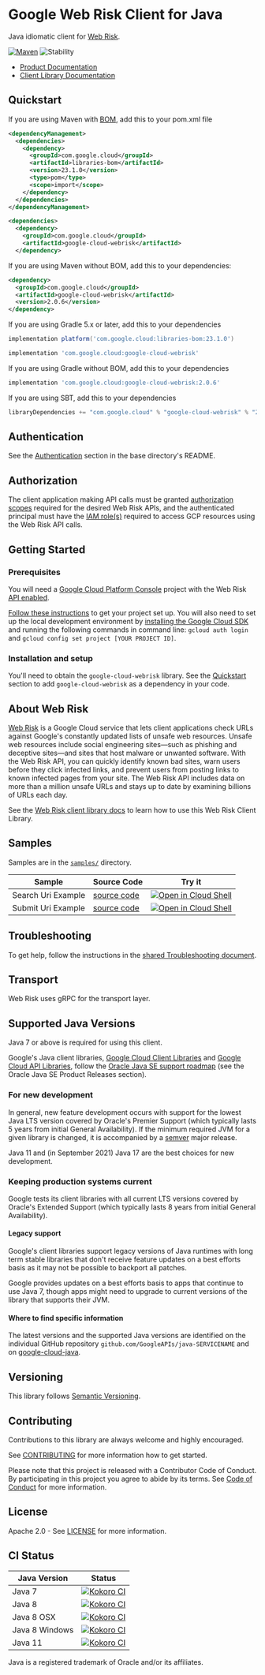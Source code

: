 # Google Web Risk Client for Java

Java idiomatic client for [Web Risk][product-docs].

[![Maven][maven-version-image]][maven-version-link]
![Stability][stability-image]

- [Product Documentation][product-docs]
- [Client Library Documentation][javadocs]


## Quickstart

If you are using Maven with [BOM][libraries-bom], add this to your pom.xml file

```xml
<dependencyManagement>
  <dependencies>
    <dependency>
      <groupId>com.google.cloud</groupId>
      <artifactId>libraries-bom</artifactId>
      <version>23.1.0</version>
      <type>pom</type>
      <scope>import</scope>
    </dependency>
  </dependencies>
</dependencyManagement>

<dependencies>
  <dependency>
    <groupId>com.google.cloud</groupId>
    <artifactId>google-cloud-webrisk</artifactId>
  </dependency>

```

If you are using Maven without BOM, add this to your dependencies:


```xml
<dependency>
  <groupId>com.google.cloud</groupId>
  <artifactId>google-cloud-webrisk</artifactId>
  <version>2.0.6</version>
</dependency>

```

If you are using Gradle 5.x or later, add this to your dependencies

```Groovy
implementation platform('com.google.cloud:libraries-bom:23.1.0')

implementation 'com.google.cloud:google-cloud-webrisk'
```
If you are using Gradle without BOM, add this to your dependencies

```Groovy
implementation 'com.google.cloud:google-cloud-webrisk:2.0.6'
```

If you are using SBT, add this to your dependencies

```Scala
libraryDependencies += "com.google.cloud" % "google-cloud-webrisk" % "2.0.6"
```

## Authentication

See the [Authentication][authentication] section in the base directory's README.

## Authorization

The client application making API calls must be granted [authorization scopes][auth-scopes] required for the desired Web Risk APIs, and the authenticated principal must have the [IAM role(s)][predefined-iam-roles] required to access GCP resources using the Web Risk API calls.

## Getting Started

### Prerequisites

You will need a [Google Cloud Platform Console][developer-console] project with the Web Risk [API enabled][enable-api].

[Follow these instructions][create-project] to get your project set up. You will also need to set up the local development environment by
[installing the Google Cloud SDK][cloud-sdk] and running the following commands in command line:
`gcloud auth login` and `gcloud config set project [YOUR PROJECT ID]`.

### Installation and setup

You'll need to obtain the `google-cloud-webrisk` library.  See the [Quickstart](#quickstart) section
to add `google-cloud-webrisk` as a dependency in your code.

## About Web Risk


[Web Risk][product-docs] is a Google Cloud service that lets client applications check URLs against Google's constantly updated lists of unsafe web resources. Unsafe web resources include social engineering sites—such as phishing and deceptive sites—and sites that host malware or unwanted software. With the Web Risk API, you can quickly identify known bad sites, warn users before they click infected links, and prevent users from posting links to known infected pages from your site. The Web Risk API includes data on more than a million unsafe URLs and stays up to date by examining billions of URLs each day.

See the [Web Risk client library docs][javadocs] to learn how to
use this Web Risk Client Library.





## Samples

Samples are in the [`samples/`](https://github.com/googleapis/java-webrisk/tree/main/samples) directory.

| Sample                      | Source Code                       | Try it |
| --------------------------- | --------------------------------- | ------ |
| Search Uri Example | [source code](https://github.com/googleapis/java-webrisk/blob/main/samples/snippets/src/main/java/webrisk/SearchUriExample.java) | [![Open in Cloud Shell][shell_img]](https://console.cloud.google.com/cloudshell/open?git_repo=https://github.com/googleapis/java-webrisk&page=editor&open_in_editor=samples/snippets/src/main/java/webrisk/SearchUriExample.java) |
| Submit Uri Example | [source code](https://github.com/googleapis/java-webrisk/blob/main/samples/snippets/src/main/java/webrisk/SubmitUriExample.java) | [![Open in Cloud Shell][shell_img]](https://console.cloud.google.com/cloudshell/open?git_repo=https://github.com/googleapis/java-webrisk&page=editor&open_in_editor=samples/snippets/src/main/java/webrisk/SubmitUriExample.java) |



## Troubleshooting

To get help, follow the instructions in the [shared Troubleshooting document][troubleshooting].

## Transport

Web Risk uses gRPC for the transport layer.

## Supported Java Versions

Java 7 or above is required for using this client.

Google's Java client libraries,
[Google Cloud Client Libraries][cloudlibs]
and
[Google Cloud API Libraries][apilibs],
follow the
[Oracle Java SE support roadmap][oracle]
(see the Oracle Java SE Product Releases section).

### For new development

In general, new feature development occurs with support for the lowest Java
LTS version covered by  Oracle's Premier Support (which typically lasts 5 years
from initial General Availability). If the minimum required JVM for a given
library is changed, it is accompanied by a [semver][semver] major release.

Java 11 and (in September 2021) Java 17 are the best choices for new
development.

### Keeping production systems current

Google tests its client libraries with all current LTS versions covered by
Oracle's Extended Support (which typically lasts 8 years from initial
General Availability).

#### Legacy support

Google's client libraries support legacy versions of Java runtimes with long
term stable libraries that don't receive feature updates on a best efforts basis
as it may not be possible to backport all patches.

Google provides updates on a best efforts basis to apps that continue to use
Java 7, though apps might need to upgrade to current versions of the library
that supports their JVM.

#### Where to find specific information

The latest versions and the supported Java versions are identified on
the individual GitHub repository `github.com/GoogleAPIs/java-SERVICENAME`
and on [google-cloud-java][g-c-j].

## Versioning


This library follows [Semantic Versioning](http://semver.org/).



## Contributing


Contributions to this library are always welcome and highly encouraged.

See [CONTRIBUTING][contributing] for more information how to get started.

Please note that this project is released with a Contributor Code of Conduct. By participating in
this project you agree to abide by its terms. See [Code of Conduct][code-of-conduct] for more
information.


## License

Apache 2.0 - See [LICENSE][license] for more information.

## CI Status

Java Version | Status
------------ | ------
Java 7 | [![Kokoro CI][kokoro-badge-image-1]][kokoro-badge-link-1]
Java 8 | [![Kokoro CI][kokoro-badge-image-2]][kokoro-badge-link-2]
Java 8 OSX | [![Kokoro CI][kokoro-badge-image-3]][kokoro-badge-link-3]
Java 8 Windows | [![Kokoro CI][kokoro-badge-image-4]][kokoro-badge-link-4]
Java 11 | [![Kokoro CI][kokoro-badge-image-5]][kokoro-badge-link-5]

Java is a registered trademark of Oracle and/or its affiliates.

[product-docs]: https://cloud.google.com/web-risk/docs/
[javadocs]: https://cloud.google.com/java/docs/reference/google-cloud-webrisk/latest/history
[kokoro-badge-image-1]: http://storage.googleapis.com/cloud-devrel-public/java/badges/java-webrisk/java7.svg
[kokoro-badge-link-1]: http://storage.googleapis.com/cloud-devrel-public/java/badges/java-webrisk/java7.html
[kokoro-badge-image-2]: http://storage.googleapis.com/cloud-devrel-public/java/badges/java-webrisk/java8.svg
[kokoro-badge-link-2]: http://storage.googleapis.com/cloud-devrel-public/java/badges/java-webrisk/java8.html
[kokoro-badge-image-3]: http://storage.googleapis.com/cloud-devrel-public/java/badges/java-webrisk/java8-osx.svg
[kokoro-badge-link-3]: http://storage.googleapis.com/cloud-devrel-public/java/badges/java-webrisk/java8-osx.html
[kokoro-badge-image-4]: http://storage.googleapis.com/cloud-devrel-public/java/badges/java-webrisk/java8-win.svg
[kokoro-badge-link-4]: http://storage.googleapis.com/cloud-devrel-public/java/badges/java-webrisk/java8-win.html
[kokoro-badge-image-5]: http://storage.googleapis.com/cloud-devrel-public/java/badges/java-webrisk/java11.svg
[kokoro-badge-link-5]: http://storage.googleapis.com/cloud-devrel-public/java/badges/java-webrisk/java11.html
[stability-image]: https://img.shields.io/badge/stability-ga-green
[maven-version-image]: https://img.shields.io/maven-central/v/com.google.cloud/google-cloud-webrisk.svg
[maven-version-link]: https://search.maven.org/search?q=g:com.google.cloud%20AND%20a:google-cloud-webrisk&core=gav
[authentication]: https://github.com/googleapis/google-cloud-java#authentication
[auth-scopes]: https://developers.google.com/identity/protocols/oauth2/scopes
[predefined-iam-roles]: https://cloud.google.com/iam/docs/understanding-roles#predefined_roles
[iam-policy]: https://cloud.google.com/iam/docs/overview#cloud-iam-policy
[developer-console]: https://console.developers.google.com/
[create-project]: https://cloud.google.com/resource-manager/docs/creating-managing-projects
[cloud-sdk]: https://cloud.google.com/sdk/
[troubleshooting]: https://github.com/googleapis/google-cloud-common/blob/main/troubleshooting/readme.md#troubleshooting
[contributing]: https://github.com/googleapis/java-webrisk/blob/main/CONTRIBUTING.md
[code-of-conduct]: https://github.com/googleapis/java-webrisk/blob/main/CODE_OF_CONDUCT.md#contributor-code-of-conduct
[license]: https://github.com/googleapis/java-webrisk/blob/main/LICENSE

[enable-api]: https://console.cloud.google.com/flows/enableapi?apiid=webrisk.googleapis.com
[libraries-bom]: https://github.com/GoogleCloudPlatform/cloud-opensource-java/wiki/The-Google-Cloud-Platform-Libraries-BOM
[shell_img]: https://gstatic.com/cloudssh/images/open-btn.png

[semver]: https://semver.org/
[cloudlibs]: https://cloud.google.com/apis/docs/client-libraries-explained
[apilibs]: https://cloud.google.com/apis/docs/client-libraries-explained#google_api_client_libraries
[oracle]: https://www.oracle.com/java/technologies/java-se-support-roadmap.html
[g-c-j]: http://github.com/googleapis/google-cloud-java
